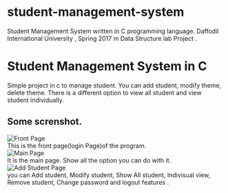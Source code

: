 # student-management-system

Student Management System written in C programming language. Daffodil International University , Spring 2017 m Data Structure lab Project . <br> 
<h1>Student Management System in C</h1>
<p>Simple project in c to manage student. You can add student, modify theme, delete theme. There is a different option to view all student and view student individually. 
</p>
<h2>Some screnshot.</h2>

![Front Page](https://imgur.com/YC4uE1C)
<br>
This is the front page(login Page)of the program.
<br>
![Main Page](https://imgur.com/2YQPCzo)
<br>
It is the main page. Show all the option you can do with it. 
<br>
![Add Student Page](https://imgur.com/OiQU1g1)
<br>
you can Add student, Modify student, Show All student, Indivisual view, Remove student, Change password and logout features .  
<br>
